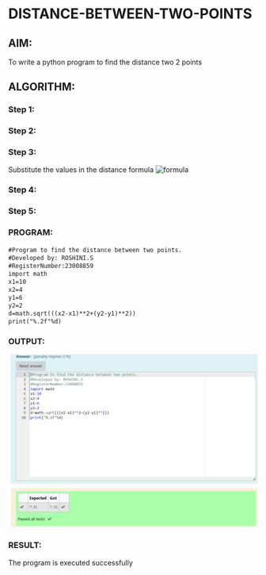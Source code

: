 # DISTANCE-BETWEEN-TWO-POINTS

## AIM:
To write a python program to find the distance two 2 points
## ALGORITHM:
### Step 1: 
### Step 2: 
### Step 3: 
Substitute the values in the distance formula  ![formula](/formula.JPG)
### Step 4: 
### Step 5: 
### PROGRAM:
  ```
#Program to find the distance between two points.
#Developed by: ROSHINI.S
#RegisterNumber:23008859
import math
x1=10
x2=4
y1=6
y2=2
d=math.sqrt(((x2-x1)**2+(y2-y1)**2))
print("%.2f"%d)

  ```


### OUTPUT:
![Alt text](Distance.png)


### RESULT:
The program is executed successfully